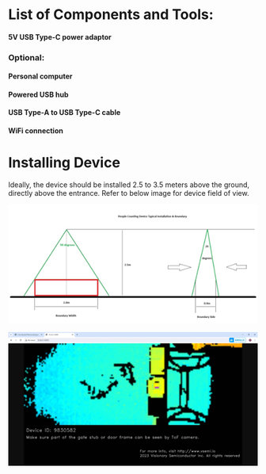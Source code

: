 # List of Components and Tools:

#### 5V USB Type-C power adaptor

### Optional:

#### Personal computer
#### Powered USB hub
#### USB Type-A to USB Type-C cable
#### WiFi connection

# Installing Device

Ideally, the device should be installed 2.5 to 3.5 meters above the ground, directly above the entrance. Refer to below image for device field of view.

![Web UI](install.png)

![Web UI](view.png)
